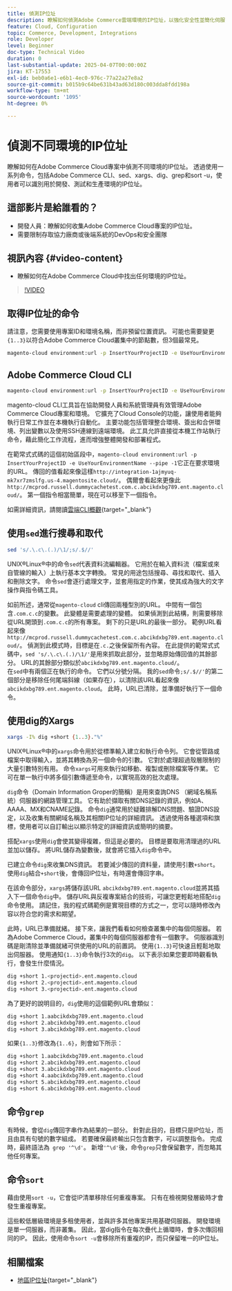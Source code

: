 ```yaml
---
title: 偵測IP位址
description: 瞭解如何偵測Adobe Commerce雲端環境的IP位址，以強化安全性並簡化伺服器通訊
feature: Cloud, Configuration
topic: Commerce, Development, Integrations
role: Developer
level: Beginner
doc-type: Technical Video
duration: 0
last-substantial-update: 2025-04-07T00:00:00Z
jira: KT-17553
exl-id: beb0a6e1-e6b1-4ec0-976c-77a22a27e8a2
source-git-commit: b015b9c64be631b43ad63d180c003dda8fdd198a
workflow-type: tm+mt
source-wordcount: '1095'
ht-degree: 0%

---
```


# 偵測不同環境的IP位址

瞭解如何在Adobe Commerce Cloud專案中偵測不同環境的IP位址。 透過使用一系列命令，包括Adobe Commerce CLI、sed、xargs、dig、grep和sort -u，使用者可以識別用於開發、測試和生產環境的IP位址。

## 這部影片是給誰看的？

* 開發人員：瞭解如何收集Adobe Commerce Cloud專案的IP位址。
* 需要限制存取協力廠商或後端系統的DevOps和安全團隊

## 視訊內容 {#video-content}

* 瞭解如何在Adobe Commerce Cloud中找出任何環境的IP位址。

>[!VIDEO](https://video.tv.adobe.com/v/3457493/?learn=on)

## 取得IP位址的命令

請注意，您需要使用專案ID和環境名稱，而非預留位置資訊。  可能也需要變更`{1..3}`以符合Adobe Commerce Cloud叢集中的節點數，但3個最常見。

```bash
magento-cloud environment:url -p InsertYourProjectID -e UseYourEnvironmentName --pipe -1 | sed 's/.\.c\.(.)/\1/;s/.$//' | xargs -I% dig +short {1..3}."%" | grep '^\d' | sort -u
```

## Adobe Commerce Cloud CLI

```bash
magento-cloud environment:url -p InsertYourProjectID -e UseYourEnvironmentName --pipe -1
```

magento-cloud CLI工具旨在協助開發人員和系統管理員有效管理Adobe Commerce Cloud專案和環境。 它擴充了Cloud Console的功能，讓使用者能夠執行日常工作並在本機執行自動化。 主要功能包括管理整合環境、簽出和合併環境、列出變數以及使用SSH連線到遠端環境。 此工具允許直接從本機工作站執行命令，藉此簡化工作流程，進而增強整體開發和部署程式。

在範常式式碼的這個初始區段中，`magento-cloud environment:url -p InsertYourProjectID -e UseYourEnvironmentName --pipe -1`它正在要求環境的URL。 傳回的值看起來像這樣`http://integration-1ajmyuq-mk7xr7zmslfg.us-4.magentosite.cloud/`。 偶爾會看起來更像此`http://mcprod.russell.dummycachetest.com.c.abcikdxbg789.ent.magento.cloud/`。  第一個指令相當簡單，現在可以移至下一個指令。

如需詳細資訊，請閱讀[雲端CLI概觀](https://experienceleague.adobe.com/zh-hant/docs/commerce-on-cloud/user-guide/dev-tools/cloud-cli/cloud-cli-overview){target="_blank"}

## 使用`sed`進行搜尋和取代

```bash
sed 's/.\.c\.(.)/\1/;s/.$//'
```

UNIX®Linux®中的命令`sed`代表資料流編輯器。 它用於在輸入資料流（檔案或來自管線的輸入）上執行基本文字轉換。 常見的用途包括搜尋、尋找和取代、插入和刪除文字。 命令`sed`會逐行處理文字，並套用指定的作業，使其成為強大的文字操作與指令碼工具。

如前所述，通常從`magento-cloud` cli傳回兩種型別的URL。 中間有一個包含`.com.c.c`的變數。 此變體是需要處理的變體。 如果偵測到此結構，則需要移除從URL開頭到`.com.c.c`的所有專案。  剩下的只是URL的最後一部分。 範例URL看起來像`http://mcprod.russell.dummycachetest.com.c.abcikdxbg789.ent.magento.cloud/`。  偵測到此模式時，目標是在`.c.`之後保留所有內容。  在此提供的範常式式碼中，`sed 's/.\.c\.(.)/\1/'`是用來抓取此部分，並忽略原始傳回值的其餘部分。 URL的其餘部分類似於`abcikdxbg789.ent.magento.cloud/`。\
在`sed`中有兩個正在執行的命令。 它們以分號分隔。 我的`sed`命令`;s/.$//'`的第二個部分是移除任何尾端斜線（如果存在），以清除該URL看起來像`abcikdxbg789.ent.magento.cloud`。  此時，URL已清除，並準備好執行下一個命令。

## 使用dig的Xargs

```bash
xargs -I% dig +short {1..3}."%"
```

UNIX®Linux®中的`xargs`命令用於從標準輸入建立和執行命令列。 它會從管路或檔案中取得輸入，並將其轉換為另一個命令的引數。 它對於處理超過殼層限制的大量引數特別有用。 命令`xargs`可用來執行如移動、複製或刪除檔案等作業。 它可在單一執行中將多個引數傳遞至命令，以實現高效的批次處理。

`dig`命令（Domain Information Groper的簡稱）是用來查詢DNS （網域名稱系統）伺服器的網路管理工具。 它有助於擷取有關DNS記錄的資訊，例如A、AAAA、MX和CNAME記錄。 命令`dig`通常用於疑難排解DNS問題、驗證DNS設定，以及收集有關網域名稱及其相關IP位址的詳細資訊。 透過使用各種選項和旗標，使用者可以自訂輸出以顯示特定的詳細資訊或簡明的摘要。

搭配`xargs`使用`dig`會使其變得複雜，但這是必要的。 目標是要取用清理過的URL並加以儲存。  將URL儲存為變數後，就會將它插入`dig`命令中。

已建立命令`dig`來收集DNS資訊。 若要減少傳回的資料量，請使用引數`+short`。 使用`dig`結合`+short`後，會傳回IP位址，有時還會傳回字串。

在該命令部分，`xargs`將儲存該URL `abcikdxbg789.ent.magento.cloud`並將其插入下一個命令`dig`中。 儲存URL與反複專案結合的技術，可讓您更輕鬆地搭配`dig`命令使用。 請記住，我的程式碼範例是實現目標的方式之一，您可以隨時修改內容以符合您的需求和期望。

此時，URL已準備就緒。 接下來，讓我們看看如何檢查叢集中的每個伺服器。 若為Adobe Commerce Cloud，叢集中的每個伺服器都會有一個數字。 伺服器識別碼是剛清除並準備就緒可供使用的URL的前置詞。 使用`{1..3}`可快速且輕鬆地取出伺服器。 使用通知`{1..3}`命令執行3次的`dig`。 以下表示如果您要即時觀看執行，會發生什麼情況。

```bash
dig +short 1.<projectid>.ent.magento.cloud
dig +short 2.<projectid>.ent.magento.cloud
dig +short 3.<projectid>.ent.magento.cloud
```

為了更好的說明目的，`dig`使用的這個範例URL會類似：

```bash
dig +short 1.aabcikdxbg789.ent.magento.cloud
dig +short 2.abcikdxbg789.ent.magento.cloud
dig +short 3.abcikdxbg789.ent.magento.cloud
```

如果`{1..3}`修改為`{1..6}`，則會如下所示：

```bash
dig +short 1.aabcikdxbg789.ent.magento.cloud
dig +short 2.abcikdxbg789.ent.magento.cloud
dig +short 3.abcikdxbg789.ent.magento.cloud
dig +short 4.aabcikdxbg789.ent.magento.cloud
dig +short 5.abcikdxbg789.ent.magento.cloud
dig +short 6.abcikdxbg789.ent.magento.cloud
```

## 命令`grep`

有時候，會從`dig`傳回字串作為結果的一部分。 針對此目的，目標只是IP位址，而且由具有句號的數字組成。 若要確保最終輸出只包含數字，可以調整指令。 完成時，最終語法為` grep '^\d'`。  新增`'^\d'`後，命令`grep`只會保留數字，而忽略其他任何專案。

## 命令`sort`

藉由使用`sort -u`，它會從IP清單移除任何重複專案。 只有在檢視開發層級時才會發生重複專案。

這些較低層級環境是多租使用者，並與許多其他專案共用基礎伺服器。 開發環境是單一伺服器，而非叢集。 因此，當dig指令在每次疊代上循環時，會多次傳回相同的IP。 因此，使用命令`sort -u`會移除所有重複的IP，而只保留唯一的IP位址。



## 相關檔案

* [地區IP位址](https://experienceleague.adobe.com/zh-hant/docs/commerce-on-cloud/user-guide/project/regional-ip-addresses){target="_blank"}
